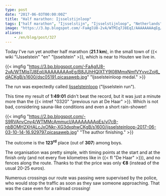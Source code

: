 ```yaml
---
type: post
date: "2017-06-03T00:00:00Z"
title: "Half marathon: Ijsselstijnloop"
tags: ["half marathon", "Ijsselstijn", "Ijsselstijnloop", "Netherlands", "running", "sport"]
image: "https://3.bp.blogspot.com/-FaAglU8-2vA/WTMIq7J8EqI/AAAAAAAAqEg/B8JUhHQIXTY9l08MmxNmfVYvvcZoj6_dACKgB/s1600/dsc05191.picasaweb.jpg"
aliases:
    - /en/blog/post/327
---
```


Today I've run yet another half marathon (**21.1 km**), in the small town of {{< wiki "IJsselstein" "en" "Ijsselstein" >}}, which is near to Houten we live in.

<!--more-->

{{< imgfig "https://3.bp.blogspot.com/-FaAglU8-2vA/WTMIq7J8EqI/AAAAAAAAqEg/B8JUhHQIXTY9l08MmxNmfVYvvcZoj6_dACKgB/s1600/dsc05191.picasaweb.jpg" "Ijsselsteinloop medal." >}}

The run was expectedly called [Ijsselsteinloop](http://www.ijsselsteinloop.nl/) ("Ijsselstein run").

This time my result of **1:49:01** didn't beat the record, but it was just a minute more than the {{< intref "0320" "previous run at De Haar" >}}. Which is not bad, considering sauna-like conditions and even a short rain-shower!

{{< imgfig "https://2.bp.blogspot.com/-S9RVAnvCny4/WTMMcAmmucI/AAAAAAAAqEs/yl7cB-nbBOMH2XHALcJxONkr-XG3dxqhwCKgB/s1600/ijsselsteinloop-2017-06-03-10-14-16.929797.picasaweb.jpg" "The author finishing." >}}

The outcome is the **123<sup>rd</sup>** place (out of **307**) among boys.

The organisation was pretty simple, with timing points at the start and at the finish only (and not every five kilometres like in {{< fl "De Haar" >}}), and no fences along the route. Thanks to that the price was only **€8** (instead of the usual 20-25 euros).

Numerous crossings our route was passing were supervised by the police, who would stop the traffic as soon as they saw someone approaching. That was the case even for a railroad crossing!

